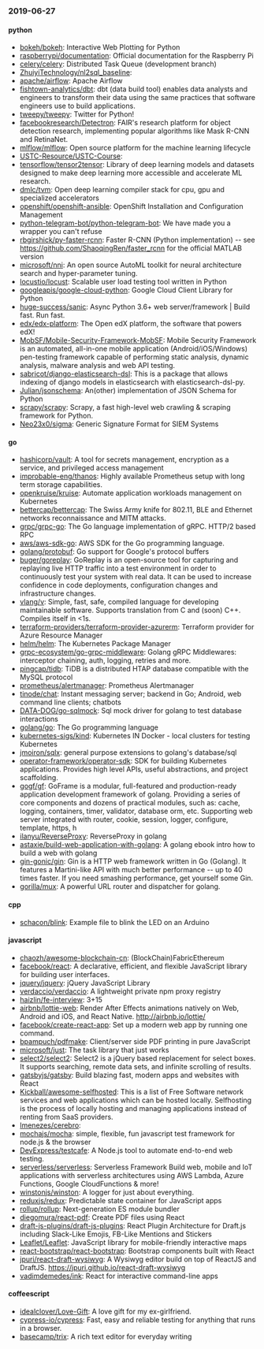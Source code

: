 ### 2019-06-27

#### python
* [bokeh/bokeh](https://github.com/bokeh/bokeh): Interactive Web Plotting for Python
* [raspberrypi/documentation](https://github.com/raspberrypi/documentation): Official documentation for the Raspberry Pi
* [celery/celery](https://github.com/celery/celery): Distributed Task Queue (development branch)
* [ZhuiyiTechnology/nl2sql_baseline](https://github.com/ZhuiyiTechnology/nl2sql_baseline): 
* [apache/airflow](https://github.com/apache/airflow): Apache Airflow
* [fishtown-analytics/dbt](https://github.com/fishtown-analytics/dbt): dbt (data build tool) enables data analysts and engineers to transform their data using the same practices that software engineers use to build applications.
* [tweepy/tweepy](https://github.com/tweepy/tweepy): Twitter for Python!
* [facebookresearch/Detectron](https://github.com/facebookresearch/Detectron): FAIR's research platform for object detection research, implementing popular algorithms like Mask R-CNN and RetinaNet.
* [mlflow/mlflow](https://github.com/mlflow/mlflow): Open source platform for the machine learning lifecycle
* [USTC-Resource/USTC-Course](https://github.com/USTC-Resource/USTC-Course): 
* [tensorflow/tensor2tensor](https://github.com/tensorflow/tensor2tensor): Library of deep learning models and datasets designed to make deep learning more accessible and accelerate ML research.
* [dmlc/tvm](https://github.com/dmlc/tvm): Open deep learning compiler stack for cpu, gpu and specialized accelerators
* [openshift/openshift-ansible](https://github.com/openshift/openshift-ansible): OpenShift Installation and Configuration Management
* [python-telegram-bot/python-telegram-bot](https://github.com/python-telegram-bot/python-telegram-bot): We have made you a wrapper you can't refuse
* [rbgirshick/py-faster-rcnn](https://github.com/rbgirshick/py-faster-rcnn): Faster R-CNN (Python implementation) -- see https://github.com/ShaoqingRen/faster_rcnn for the official MATLAB version
* [microsoft/nni](https://github.com/microsoft/nni): An open source AutoML toolkit for neural architecture search and hyper-parameter tuning.
* [locustio/locust](https://github.com/locustio/locust): Scalable user load testing tool written in Python
* [googleapis/google-cloud-python](https://github.com/googleapis/google-cloud-python): Google Cloud Client Library for Python
* [huge-success/sanic](https://github.com/huge-success/sanic): Async Python 3.6+ web server/framework | Build fast. Run fast.
* [edx/edx-platform](https://github.com/edx/edx-platform): The Open edX platform, the software that powers edX!
* [MobSF/Mobile-Security-Framework-MobSF](https://github.com/MobSF/Mobile-Security-Framework-MobSF): Mobile Security Framework is an automated, all-in-one mobile application (Android/iOS/Windows) pen-testing framework capable of performing static analysis, dynamic analysis, malware analysis and web API testing.
* [sabricot/django-elasticsearch-dsl](https://github.com/sabricot/django-elasticsearch-dsl): This is a package that allows indexing of django models in elasticsearch with elasticsearch-dsl-py.
* [Julian/jsonschema](https://github.com/Julian/jsonschema): An(other) implementation of JSON Schema for Python
* [scrapy/scrapy](https://github.com/scrapy/scrapy): Scrapy, a fast high-level web crawling & scraping framework for Python.
* [Neo23x0/sigma](https://github.com/Neo23x0/sigma): Generic Signature Format for SIEM Systems

#### go
* [hashicorp/vault](https://github.com/hashicorp/vault): A tool for secrets management, encryption as a service, and privileged access management
* [improbable-eng/thanos](https://github.com/improbable-eng/thanos): Highly available Prometheus setup with long term storage capabilities.
* [openkruise/kruise](https://github.com/openkruise/kruise): Automate application workloads management on Kubernetes
* [bettercap/bettercap](https://github.com/bettercap/bettercap): The Swiss Army knife for 802.11, BLE and Ethernet networks reconnaissance and MITM attacks.
* [grpc/grpc-go](https://github.com/grpc/grpc-go): The Go language implementation of gRPC. HTTP/2 based RPC
* [aws/aws-sdk-go](https://github.com/aws/aws-sdk-go): AWS SDK for the Go programming language.
* [golang/protobuf](https://github.com/golang/protobuf): Go support for Google's protocol buffers
* [buger/goreplay](https://github.com/buger/goreplay): GoReplay is an open-source tool for capturing and replaying live HTTP traffic into a test environment in order to continuously test your system with real data. It can be used to increase confidence in code deployments, configuration changes and infrastructure changes.
* [vlang/v](https://github.com/vlang/v): Simple, fast, safe, compiled language for developing maintainable software. Supports translation from C and (soon) C++. Compiles itself in <1s.
* [terraform-providers/terraform-provider-azurerm](https://github.com/terraform-providers/terraform-provider-azurerm): Terraform provider for Azure Resource Manager
* [helm/helm](https://github.com/helm/helm): The Kubernetes Package Manager
* [grpc-ecosystem/go-grpc-middleware](https://github.com/grpc-ecosystem/go-grpc-middleware): Golang gRPC Middlewares: interceptor chaining, auth, logging, retries and more.
* [pingcap/tidb](https://github.com/pingcap/tidb): TiDB is a distributed HTAP database compatible with the MySQL protocol
* [prometheus/alertmanager](https://github.com/prometheus/alertmanager): Prometheus Alertmanager
* [tinode/chat](https://github.com/tinode/chat): Instant messaging server; backend in Go; Android, web command line clients; chatbots
* [DATA-DOG/go-sqlmock](https://github.com/DATA-DOG/go-sqlmock): Sql mock driver for golang to test database interactions
* [golang/go](https://github.com/golang/go): The Go programming language
* [kubernetes-sigs/kind](https://github.com/kubernetes-sigs/kind): Kubernetes IN Docker - local clusters for testing Kubernetes
* [jmoiron/sqlx](https://github.com/jmoiron/sqlx): general purpose extensions to golang's database/sql
* [operator-framework/operator-sdk](https://github.com/operator-framework/operator-sdk): SDK for building Kubernetes applications. Provides high level APIs, useful abstractions, and project scaffolding.
* [gogf/gf](https://github.com/gogf/gf): GoFrame is a modular, full-featured and production-ready application development framework of golang. Providing a series of core components and dozens of practical modules, such as: cache, logging, containers, timer, validator, database orm, etc. Supporting web server integrated with router, cookie, session, logger, configure, template, https, h
* [ilanyu/ReverseProxy](https://github.com/ilanyu/ReverseProxy): ReverseProxy in golang
* [astaxie/build-web-application-with-golang](https://github.com/astaxie/build-web-application-with-golang): A golang ebook intro how to build a web with golang
* [gin-gonic/gin](https://github.com/gin-gonic/gin): Gin is a HTTP web framework written in Go (Golang). It features a Martini-like API with much better performance -- up to 40 times faster. If you need smashing performance, get yourself some Gin.
* [gorilla/mux](https://github.com/gorilla/mux): A powerful URL router and dispatcher for golang.

#### cpp
* [schacon/blink](https://github.com/schacon/blink): Example file to blink the LED on an Arduino

#### javascript
* [chaozh/awesome-blockchain-cn](https://github.com/chaozh/awesome-blockchain-cn): (BlockChain)FabricEthereum
* [facebook/react](https://github.com/facebook/react): A declarative, efficient, and flexible JavaScript library for building user interfaces.
* [jquery/jquery](https://github.com/jquery/jquery): jQuery JavaScript Library
* [verdaccio/verdaccio](https://github.com/verdaccio/verdaccio): A lightweight private npm proxy registry
* [haizlin/fe-interview](https://github.com/haizlin/fe-interview):  3+15
* [airbnb/lottie-web](https://github.com/airbnb/lottie-web): Render After Effects animations natively on Web, Android and iOS, and React Native. http://airbnb.io/lottie/
* [facebook/create-react-app](https://github.com/facebook/create-react-app): Set up a modern web app by running one command.
* [bpampuch/pdfmake](https://github.com/bpampuch/pdfmake): Client/server side PDF printing in pure JavaScript
* [microsoft/just](https://github.com/microsoft/just): The task library that just works
* [select2/select2](https://github.com/select2/select2): Select2 is a jQuery based replacement for select boxes. It supports searching, remote data sets, and infinite scrolling of results.
* [gatsbyjs/gatsby](https://github.com/gatsbyjs/gatsby): Build blazing fast, modern apps and websites with React
* [Kickball/awesome-selfhosted](https://github.com/Kickball/awesome-selfhosted): This is a list of Free Software network services and web applications which can be hosted locally. Selfhosting is the process of locally hosting and managing applications instead of renting from SaaS providers.
* [lmenezes/cerebro](https://github.com/lmenezes/cerebro): 
* [mochajs/mocha](https://github.com/mochajs/mocha):  simple, flexible, fun javascript test framework for node.js & the browser
* [DevExpress/testcafe](https://github.com/DevExpress/testcafe): A Node.js tool to automate end-to-end web testing.
* [serverless/serverless](https://github.com/serverless/serverless): Serverless Framework  Build web, mobile and IoT applications with serverless architectures using AWS Lambda, Azure Functions, Google CloudFunctions & more! 
* [winstonjs/winston](https://github.com/winstonjs/winston): A logger for just about everything.
* [reduxjs/redux](https://github.com/reduxjs/redux): Predictable state container for JavaScript apps
* [rollup/rollup](https://github.com/rollup/rollup): Next-generation ES module bundler
* [diegomura/react-pdf](https://github.com/diegomura/react-pdf):  Create PDF files using React
* [draft-js-plugins/draft-js-plugins](https://github.com/draft-js-plugins/draft-js-plugins): React Plugin Architecture for Draft.js including Slack-Like Emojis, FB-Like Mentions and Stickers
* [Leaflet/Leaflet](https://github.com/Leaflet/Leaflet):  JavaScript library for mobile-friendly interactive maps
* [react-bootstrap/react-bootstrap](https://github.com/react-bootstrap/react-bootstrap): Bootstrap components built with React
* [jpuri/react-draft-wysiwyg](https://github.com/jpuri/react-draft-wysiwyg): A Wysiwyg editor build on top of ReactJS and DraftJS. https://jpuri.github.io/react-draft-wysiwyg
* [vadimdemedes/ink](https://github.com/vadimdemedes/ink):  React for interactive command-line apps

#### coffeescript
* [idealclover/Love-Gift](https://github.com/idealclover/Love-Gift):  A love gift for my ex-girlfriend.
* [cypress-io/cypress](https://github.com/cypress-io/cypress): Fast, easy and reliable testing for anything that runs in a browser.
* [basecamp/trix](https://github.com/basecamp/trix): A rich text editor for everyday writing
